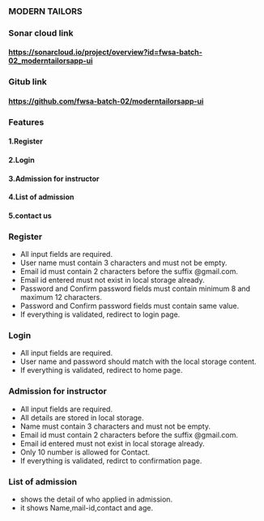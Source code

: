 ### MODERN TAILORS

### Sonar cloud link
#### https://sonarcloud.io/project/overview?id=fwsa-batch-02_moderntailorsapp-ui

### Gitub link
#### https://github.com/fwsa-batch-02/moderntailorsapp-ui


### Features

#### 1.Register
#### 2.Login
#### 3.Admission for instructor
#### 4.List of admission
#### 5.contact us


### Register

 * All input fields are required.
 * User name must contain 3 characters and must not be empty.
 * Email id must contain 2 characters before the suffix @gmail.com.
 * Email id entered must not exist in local storage already.
 * Password and Confirm password fields must contain minimum 8 and maximum 12 characters.
 * Password and Confirm password fields must contain same value.
 * If everything is validated, redirect to login page.


### Login

 * All input fields are required.
 * User name and password should match with the local storage content.
 * If everything is validated, redirect to home page.


### Admission for instructor

 * All input fields are required.
 * All details are stored in local storage.
 * Name must contain 3 characters and must not be empty.
 * Email id must contain 2 characters before the suffix @gmail.com.
 * Email id entered must not exist in local storage already.
 * Only 10 number is allowed for Contact.
 * If everything is validated, redirct to confirmation page.


### List of admission

 * shows the detail of who applied in admission.
 * it shows Name,mail-id,contact and age.
